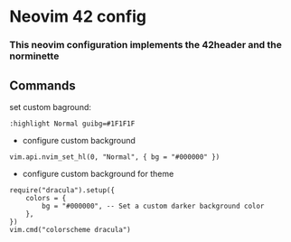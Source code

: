 # Neovim 42 config

### This neovim configuration implements the 42header and the norminette

## Commands
set custom baground:
```
:highlight Normal guibg=#1F1F1F
```

* configure custom background
```
vim.api.nvim_set_hl(0, "Normal", { bg = "#000000" })
```

* configure custom background for theme
```
require("dracula").setup({
    colors = {
        bg = "#000000", -- Set a custom darker background color
    },
})
vim.cmd("colorscheme dracula")
```

